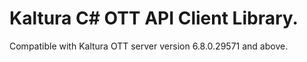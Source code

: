 # Kaltura C# OTT API Client Library.
Compatible with Kaltura OTT server version 6.8.0.29571 and above.
